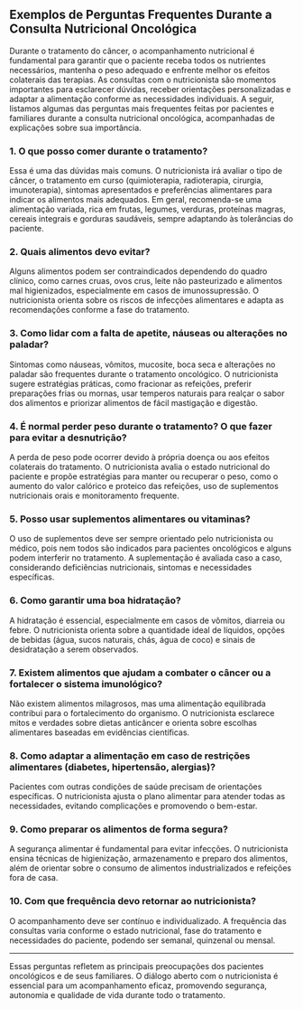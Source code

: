 
## Exemplos de Perguntas Frequentes Durante a Consulta Nutricional Oncológica

Durante o tratamento do câncer, o acompanhamento nutricional é fundamental para garantir que o paciente receba todos os nutrientes necessários, mantenha o peso adequado e enfrente melhor os efeitos colaterais das terapias. As consultas com o nutricionista são momentos importantes para esclarecer dúvidas, receber orientações personalizadas e adaptar a alimentação conforme as necessidades individuais. A seguir, listamos algumas das perguntas mais frequentes feitas por pacientes e familiares durante a consulta nutricional oncológica, acompanhadas de explicações sobre sua importância.

### 1. **O que posso comer durante o tratamento?**

Essa é uma das dúvidas mais comuns. O nutricionista irá avaliar o tipo de câncer, o tratamento em curso (quimioterapia, radioterapia, cirurgia, imunoterapia), sintomas apresentados e preferências alimentares para indicar os alimentos mais adequados. Em geral, recomenda-se uma alimentação variada, rica em frutas, legumes, verduras, proteínas magras, cereais integrais e gorduras saudáveis, sempre adaptando às tolerâncias do paciente.

### 2. **Quais alimentos devo evitar?**

Alguns alimentos podem ser contraindicados dependendo do quadro clínico, como carnes cruas, ovos crus, leite não pasteurizado e alimentos mal higienizados, especialmente em casos de imunossupressão. O nutricionista orienta sobre os riscos de infecções alimentares e adapta as recomendações conforme a fase do tratamento.

### 3. **Como lidar com a falta de apetite, náuseas ou alterações no paladar?**

Sintomas como náuseas, vômitos, mucosite, boca seca e alterações no paladar são frequentes durante o tratamento oncológico. O nutricionista sugere estratégias práticas, como fracionar as refeições, preferir preparações frias ou mornas, usar temperos naturais para realçar o sabor dos alimentos e priorizar alimentos de fácil mastigação e digestão.

### 4. **É normal perder peso durante o tratamento? O que fazer para evitar a desnutrição?**

A perda de peso pode ocorrer devido à própria doença ou aos efeitos colaterais do tratamento. O nutricionista avalia o estado nutricional do paciente e propõe estratégias para manter ou recuperar o peso, como o aumento do valor calórico e proteico das refeições, uso de suplementos nutricionais orais e monitoramento frequente.

### 5. **Posso usar suplementos alimentares ou vitaminas?**

O uso de suplementos deve ser sempre orientado pelo nutricionista ou médico, pois nem todos são indicados para pacientes oncológicos e alguns podem interferir no tratamento. A suplementação é avaliada caso a caso, considerando deficiências nutricionais, sintomas e necessidades específicas.

### 6. **Como garantir uma boa hidratação?**

A hidratação é essencial, especialmente em casos de vômitos, diarreia ou febre. O nutricionista orienta sobre a quantidade ideal de líquidos, opções de bebidas (água, sucos naturais, chás, água de coco) e sinais de desidratação a serem observados.

### 7. **Existem alimentos que ajudam a combater o câncer ou a fortalecer o sistema imunológico?**

Não existem alimentos milagrosos, mas uma alimentação equilibrada contribui para o fortalecimento do organismo. O nutricionista esclarece mitos e verdades sobre dietas anticâncer e orienta sobre escolhas alimentares baseadas em evidências científicas.

### 8. **Como adaptar a alimentação em caso de restrições alimentares (diabetes, hipertensão, alergias)?**

Pacientes com outras condições de saúde precisam de orientações específicas. O nutricionista ajusta o plano alimentar para atender todas as necessidades, evitando complicações e promovendo o bem-estar.

### 9. **Como preparar os alimentos de forma segura?**

A segurança alimentar é fundamental para evitar infecções. O nutricionista ensina técnicas de higienização, armazenamento e preparo dos alimentos, além de orientar sobre o consumo de alimentos industrializados e refeições fora de casa.

### 10. **Com que frequência devo retornar ao nutricionista?**

O acompanhamento deve ser contínuo e individualizado. A frequência das consultas varia conforme o estado nutricional, fase do tratamento e necessidades do paciente, podendo ser semanal, quinzenal ou mensal.

---

Essas perguntas refletem as principais preocupações dos pacientes oncológicos e de seus familiares. O diálogo aberto com o nutricionista é essencial para um acompanhamento eficaz, promovendo segurança, autonomia e qualidade de vida durante todo o tratamento.
```
